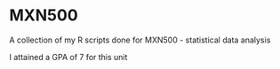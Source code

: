 # MXN500

A collection of my R scripts done for MXN500 - statistical data analysis

I attained a GPA of 7 for this unit
